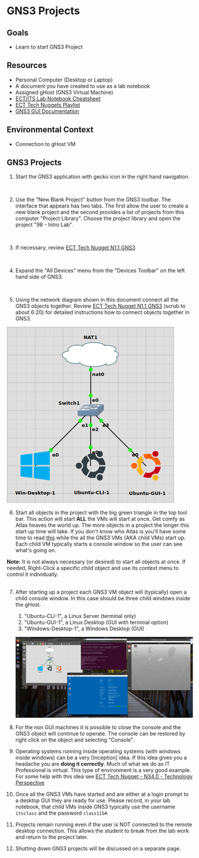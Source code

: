 # GNS3 Projects

## Goals
- Learn to start GNS3 Project

## Resources
- Personal Computer (Desktop or Laptop)
- A document you have created to use as a lab notebook
- Assigned gHost (GNS3 Virtual Machine)
- [ECT/ITS Lab Notebook Cheatsheet](https://github.com/OHIO-ECT/Lab-Notebook-Cheat-Sheet)
- [ECT Tech Nuggets Playlist](https://www.youtube.com/playlist?list=PLEA5GnkCPRTlvN_eyR99jOSsBCaV6khRS)
- [GNS3 GUI Documentation](https://docs.gns3.com/docs/using-gns3/beginners/the-gns3-gui)

## Environmental Context
- Connection to gHost VM

## GNS3 Projects

1. Start the GNS3 application with gecko icon in the right hand navigation.
<br>

2. Use the "New Blank Project" button from the GNS3 toolbar. The interface that appears has two tabs.  The first allow the user to create a new blank project and the second provides a list of projects from this computer "Project Library".  Choose the project library and open the project "98 - Intro Lab".
<br>

3. If necessary, review [ECT Tech Nugget N1.1 GNS3](https://www.youtube.com/watch?v=w5qsM3LhpQI)
<br>

4. Expand the "All Devices" menu from the "Devices Toolbar" on the left hand side of GNS3.
<br>

5. Using the network diagram shown in this document connect all the GNS3 objects together. Review [ECT Tech Nugget N1.1 GNS3](https://www.youtube.com/watch?v=w5qsM3LhpQI) (scrub to about 6:20) for detailed instructions how to connect objects together in GNS3.

![](./images/lab1-pic2-1.png)

6. Start all objects in the project with the big green triangle in the top tool bar.  This action will start **ALL** the VMs will start at once. Get comfy as Atlas heaves the world up. The more objects in a project the longer this start up time will take. If you don't know who Atlas is you'll have some time to read [this](https://greekgodsandgoddesses.net/gods/atlas) while the all the GNS3 VMs (AKA child VMs) start up. Each child VM typically starts a console window so the user can see what's going on.

**Note:**  It is not always necessary (or desired) to start all objects at once. If needed, Right-Click a specific child object and use its context menu to control it individually.
<br>
<br>

7. After starting up a project each GNS3 VM object will (typically) open a child console window. In this case should be three child windows inside the gHost.
    1. "Ubuntu-CLI-1", a Linux Server (terminal only)
    2. "Ubuntu-GUI-1", a Linux Desktop (GUI with terminal option)
    3. "Windows-Desktop-1", a Windows Desktop (GUI)
    
    ![](./images/lab1-pic1.png)

8. For the non GUI machines it is possible to close the console and the GNS3 object will continue to operate. The console can be restored by right click on the object and selecting "Console".

9. Operating systems running inside operating systems (with windows inside windows) can be a very [Inception] idea. If this idea gives you a headache you are **doing it correctly**. Much of what we do as IT Professional is virtual. This type of environment is a very good example. For some help with this idea see [ECT Tech Nugget - N34.0 - Technology Perspective](https://youtu.be/ixrzbdUu8yQ.)

10. Once all the GNS3 VMs have started and are either at a login prompt to a desktop GUI they are ready for use.  Please record, in your lab notebook, that child VMs inside GNS3 typically use the username `itsclass` and the password `class115#`.

11. Projects remain running even if the user is NOT connected to the remote desktop connection.  This allows the student to break from the lab work and return to the project later.

12. Shutting down GNS3 projects will be discussed on a separate page.
